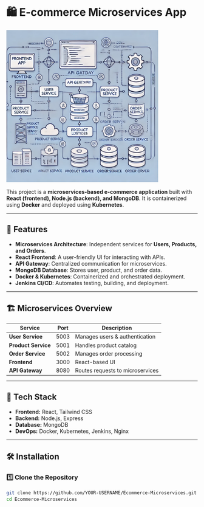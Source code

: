 # 🛍️ E-commerce Microservices App  
<img src="https://raw.githubusercontent.com/Walidbadry/Ecommerce-Microservices-React-Node.js-/refs/heads/main/1%20(3).webp" alt="Description" width="400">

This project is a **microservices-based e-commerce application** built with **React (frontend), Node.js (backend), and MongoDB**. It is containerized using **Docker** and deployed using **Kubernetes**.  

---

## 📌 Features  
- **Microservices Architecture**: Independent services for **Users, Products, and Orders**.  
- **React Frontend**: A user-friendly UI for interacting with APIs.  
- **API Gateway**: Centralized communication for microservices.  
- **MongoDB Database**: Stores user, product, and order data.  
- **Docker & Kubernetes**: Containerized and orchestrated deployment.  
- **Jenkins CI/CD**: Automates testing, building, and deployment.  

---

## 🏗️ Microservices Overview  
| Service      | Port  | Description |
|-------------|------|-------------|
| **User Service**  | 5003 | Manages users & authentication |
| **Product Service**  | 5001 | Handles product catalog |
| **Order Service**  | 5002 | Manages order processing |
| **Frontend**  | 3000 | React-based UI |
| **API Gateway** | 8080 | Routes requests to microservices |

---

## 🚀 Tech Stack  
- **Frontend:** React, Tailwind CSS  
- **Backend:** Node.js, Express  
- **Database:** MongoDB  
- **DevOps:** Docker, Kubernetes, Jenkins, Nginx  

---

## 🛠️ Installation  

### **1️⃣ Clone the Repository**  
```sh
git clone https://github.com/YOUR-USERNAME/Ecommerce-Microservices.git
cd Ecommerce-Microservices
